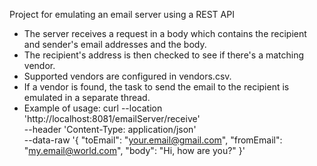 Project for emulating an email server using a REST API

* The server receives a request in a body which contains
  the recipient and sender's email addresses and the body.
* The recipient's address is then checked to see if there's a matching vendor.
* Supported vendors are configured in vendors.csv.
* If a vendor is found, the task to send the email to the recipient is emulated in a separate thread.
* Example of usage: curl --location 'http://localhost:8081/emailServer/receive' \
  --header 'Content-Type: application/json' \
  --data-raw '{
  "toEmail": "your.email@gmail.com",
  "fromEmail": "my.email@world.com",
  "body": "Hi, how are you?"
  }'

